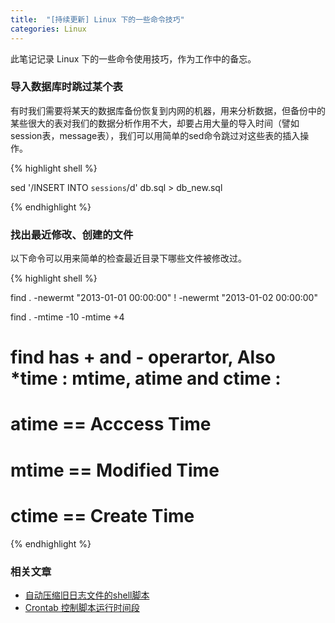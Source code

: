 ```yaml
---
title:  "[持续更新] Linux 下的一些命令技巧"
categories: Linux
---
```


此笔记记录 Linux 下的一些命令使用技巧，作为工作中的备忘。


### 导入数据库时跳过某个表

有时我们需要将某天的数据库备份恢复到内网的机器，用来分析数据，但备份中的某些很大的表对我们的数据分析作用不大，却要占用大量的导入时间（譬如session表，message表），我们可以用简单的sed命令跳过对这些表的插入操作。

{% highlight shell %}

sed '/INSERT INTO `sessions`/d' db.sql > db_new.sql

{% endhighlight %}

### 找出最近修改、创建的文件

以下命令可以用来简单的检查最近目录下哪些文件被修改过。

{% highlight shell %}

find . -newermt "2013-01-01 00:00:00" ! -newermt "2013-01-02 00:00:00"

find . -mtime -10 -mtime +4

# find has + and - operartor, Also *time : mtime, atime and ctime : 
# atime == Acccess Time 
# mtime == Modified Time 
# ctime == Create Time

{% endhighlight %}

### 相关文章

* [自动压缩旧日志文件的shell脚本](http://yplam.com/linux/2016/10/12/shell-gzip-log-file.html)
* [Crontab 控制脚本运行时间段](http://yplam.com/linux/2016/08/12/linux-crontab-run-time.html)

